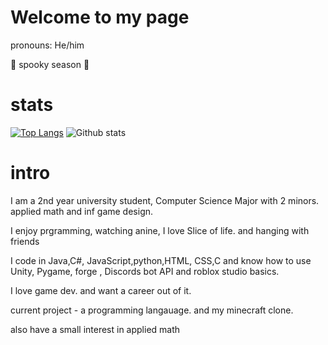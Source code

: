 # Welcome to my page

pronouns: He/him

🎃 spooky season 🎃
# stats

[![Top Langs](https://github-readme-stats.vercel.app/api/top-langs/?username=TheoW03&theme=cobalt&layout=compact)](https://github.com/anuraghazra/github-readme-stats)
![Github stats](https://github-readme-stats.vercel.app/api?username=TheoW03&theme=cobalt&show_icons=true&count_private=true)
# intro

I am a 2nd year university student, Computer Science Major with 2 minors. applied math and inf game design. 

I enjoy prgramming, watching anine, I love Slice of life. and hanging with friends

I code in Java,C#, JavaScript,python,HTML, CSS,C and know how to use Unity, Pygame, forge , Discords bot API and roblox studio basics. 

I love game dev. and want a career out of it.

current project - a programming langauage. and my minecraft clone. 

also have a small interest in applied math

